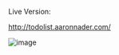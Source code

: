 Live Version:

http://todolist.aaronnader.com/

![image](https://github.com/AaronNader96/React-ToDo-List/assets/65513748/2abcedae-6154-499d-927c-b0f4e139f136)
